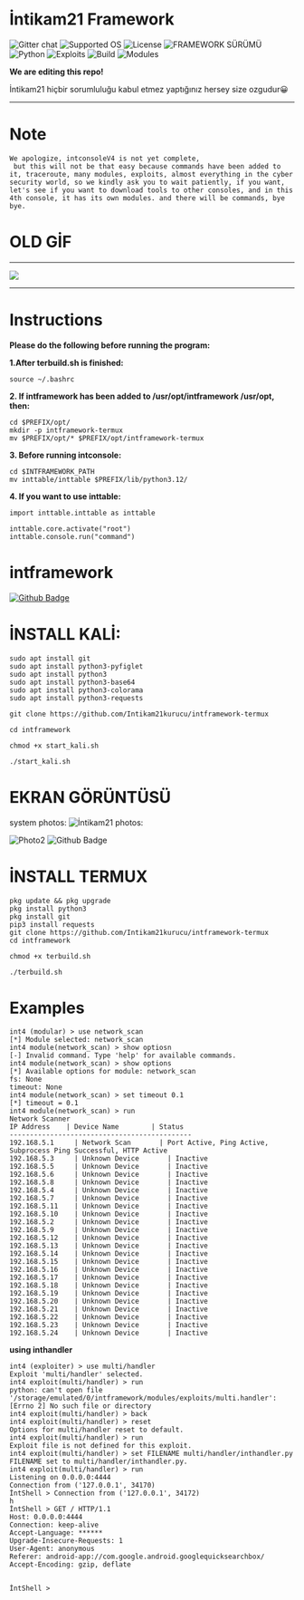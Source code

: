 
# İntikam21 Framework

![Gitter chat](https://github.com/Intikam21kurucu/TestReadme.md/blob/main/%C4%B0ntikam21_20240525_100218_0000.png)
![Supported OS](https://img.shields.io/badge/Supported%20OS-Linux-yellow.svg)
![License](https://img.shields.io/badge/license-BSL--1.0-blue.svg)
![FRAMEWORK SÜRÜMÜ](https://img.shields.io/badge/FRAMEWORK%20SÜRÜMÜ-İntikam21--Framework%20console%20v4.1.09--dev--bbf096e-green.svg)
![Python](https://img.shields.io/badge/Python-3-green.svg)
![Exploits](https://img.shields.io/badge/EXPLOIT-2456-red.svg)
![Build](https://img.shields.io/badge/BUILD-1079-red.svg)
![Modules](https://img.shields.io/badge/modules-547-red.svg) 

**We are editing this repo!**



İntikam21 hiçbir sorumluluğu kabul etmez yaptığınız hersey size ozgudur😀

-----------------------------------------------
# Note
```
We apologize, intconsoleV4 is not yet complete,
 but this will not be that easy because commands have been added to it, traceroute, many modules, exploits, almost everything in the cyber security world, so we kindly ask you to wait patiently, if you want, let's see if you want to download tools to other consoles, and in this 4th console, it has its own modules. and there will be commands, bye bye.
```

# OLD GİF

-----------------------------------------------

![](https://github.com/Intikam21kurucu/intmages/blob/main/Start.gif)

-----------------------------------------------

 # Instructions

**Please do the following before running the program:**

**1.After terbuild.sh is finished:**

````
source ~/.bashrc
````

**2. If intframework has been added to /usr/opt/intframework /usr/opt, then:**

````
cd $PREFIX/opt/
mkdir -p intframework-termux
mv $PREFIX/opt/* $PREFIX/opt/intframework-termux
````

**3. Before running intconsole:**

````
cd $INTFRAMEWORK_PATH
mv inttable/inttable $PREFIX/lib/python3.12/
````

**4. If you want to use inttable:**

````
import inttable.inttable as inttable

inttable.core.activate("root")
inttable.console.run("command")
````



  
 

# intframework

[![Github Badge](https://github.com/Intikam21kurucu/intframework/blob/Intikam21kurucu-patch-1/%5BOrijinal%20boyut%5D%20Renkli%20Modern%20Yuvarlak%20Okul%20Logo_20240423_141004_0000.png?style=quare&labelColor=000&logo=Github&logoColor=white&link=link)](link) 

# İNSTALL KALİ:
````apt update & apt upgrade
sudo apt install git
sudo apt install python3-pyfiglet
sudo apt install python3 
sudo apt install python3-base64
sudo apt install python3-colorama
sudo apt install python3-requests

git clone https://github.com/Intikam21kurucu/intframework-termux

cd intframework

chmod +x start_kali.sh

./start_kali.sh
````

# EKRAN GÖRÜNTÜSÜ 

system photos:
![İntikam21 photos:](https://github.com/Intikam21kurucu/intframework/blob/d5cb19b49875d0eb9a949c379202999d5c609e22/Photos/IMG_20241008_184826.jpg) 

![Photo2](https://github.com/Intikam21kurucu/intframework/blob/%C4%B0ntframeworkV4/IMG_20241027_122034.jpg)
![Github Badge](https://github.com/Intikam21kurucu/intframework/blob/%C4%B0ntframeworkV4/IMG_20240916_191945.jpg)

# İNSTALL TERMUX
````apt update && apt upgrade
pkg update && pkg upgrade
pkg install python3
pkg install git
pip3 install requests
git clone https://github.com/Intikam21kurucu/intframework-termux
cd intframework

chmod +x terbuild.sh

./terbuild.sh
````










# Examples

```
int4 (modular) > use network_scan
[*] Module selected: network_scan
int4 module(network_scan) > show optiosn
[-] Invalid command. Type 'help' for available commands.
int4 module(network_scan) > show options
[*] Available options for module: network_scan
fs: None
timeout: None
int4 module(network_scan) > set timeout 0.1
[*] timeout = 0.1
int4 module(network_scan) > run
Network Scanner
IP Address    | Device Name        | Status
---------------------------------------------
192.168.5.1     | Network Scan       | Port Active, Ping Active, Subprocess Ping Successful, HTTP Active
192.168.5.3     | Unknown Device       | Inactive
192.168.5.5     | Unknown Device       | Inactive
192.168.5.6     | Unknown Device       | Inactive
192.168.5.8     | Unknown Device       | Inactive
192.168.5.4     | Unknown Device       | Inactive
192.168.5.7     | Unknown Device       | Inactive
192.168.5.11    | Unknown Device       | Inactive
192.168.5.10    | Unknown Device       | Inactive
192.168.5.2     | Unknown Device       | Inactive
192.168.5.9     | Unknown Device       | Inactive
192.168.5.12    | Unknown Device       | Inactive
192.168.5.13    | Unknown Device       | Inactive
192.168.5.14    | Unknown Device       | Inactive
192.168.5.15    | Unknown Device       | Inactive
192.168.5.16    | Unknown Device       | Inactive
192.168.5.17    | Unknown Device       | Inactive
192.168.5.18    | Unknown Device       | Inactive
192.168.5.19    | Unknown Device       | Inactive
192.168.5.20    | Unknown Device       | Inactive
192.168.5.21    | Unknown Device       | Inactive
192.168.5.22    | Unknown Device       | Inactive
192.168.5.23    | Unknown Device       | Inactive
192.168.5.24    | Unknown Device       | Inactive
```
**using inthandler**
```
int4 (exploiter) > use multi/handler
Exploit 'multi/handler' selected.
int4 exploit(multi/handler) > run
python: can't open file '/storage/emulated/0/intframework/modules/exploits/multi.handler': [Errno 2] No such file or directory
int4 exploit(multi/handler) > back
int4 exploit(multi/handler) > reset
Options for multi/handler reset to default.
int4 exploit(multi/handler) > run
Exploit file is not defined for this exploit.
int4 exploit(multi/handler) > set FILENAME multi/handler/inthandler.py
FILENAME set to multi/handler/inthandler.py.
int4 exploit(multi/handler) > run
Listening on 0.0.0.0:4444
Connection from ('127.0.0.1', 34170)
İntShell > Connection from ('127.0.0.1', 34172)
h
İntShell > GET / HTTP/1.1
Host: 0.0.0.0:4444
Connection: keep-alive
Accept-Language: ******
Upgrade-Insecure-Requests: 1
User-Agent: anonymous
Referer: android-app://com.google.android.googlequicksearchbox/
Accept-Encoding: gzip, deflate


İntShell >
```



